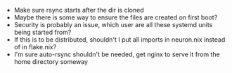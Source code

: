 * Make sure rsync starts after the dir is cloned
* Maybe there is some way to ensure the files are created on first boot?
* Security is probably an issue, which user are all these systemd units being started from?
* If this is to be distributed, shouldn't I put all imports in neuron.nix instead of in flake.nix?
* I'm sure auto-rsync shouldn't be needed, get nginx to serve it from the home directory someway
